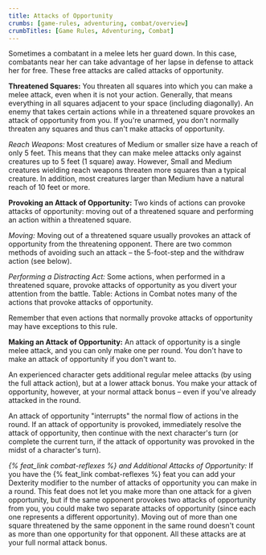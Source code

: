 ```yaml
---
title: Attacks of Opportunity
crumbs: [game-rules, adventuring, combat/overview]
crumbTitles: [Game Rules, Adventuring, Combat]
---
```


Sometimes a combatant in a melee lets her guard down. In this case, combatants near her can take advantage of her lapse in defense to attack her for free. These free attacks are called attacks of opportunity.

**Threatened Squares:** You threaten all squares into which you can make a melee attack, even when it is not your action. Generally, that means everything in all squares adjacent to your space (including diagonally). An enemy that takes certain actions while in a threatened square provokes an attack of opportunity from you. If you're unarmed, you don't normally threaten any squares and thus can't make attacks of opportunity.

_Reach Weapons:_ Most creatures of Medium or smaller size have a reach of only 5 feet. This means that they can make melee attacks only against creatures up to 5 feet (1 square) away. However, Small and Medium creatures wielding reach weapons threaten more squares than a typical creature. In addition, most creatures larger than Medium have a natural reach of 10 feet or more.

**Provoking an Attack of Opportunity:** Two kinds of actions can provoke attacks of opportunity: moving out of a threatened square and performing an action within a threatened square.

_Moving:_ Moving out of a threatened square usually provokes an attack of opportunity from the threatening opponent. There are two common methods of avoiding such an attack &ndash; the 5-foot-step and the withdraw action (see below).

_Performing a Distracting Act:_ Some actions, when performed in a threatened square, provoke attacks of opportunity as you divert your attention from the battle. Table: Actions in Combat notes many of the actions that provoke attacks of opportunity.

Remember that even actions that normally provoke attacks of opportunity may have exceptions to this rule.

**Making an Attack of Opportunity:** An attack of opportunity is a single melee attack, and you can only make one per round. You don't have to make an attack of opportunity if you don't want to.

An experienced character gets additional regular melee attacks (by using the full attack action), but at a lower attack bonus. You make your attack of opportunity, however, at your normal attack bonus &ndash; even if you've already attacked in the round.

An attack of opportunity "interrupts" the normal flow of actions in the round. If an attack of opportunity is provoked, immediately resolve the attack of opportunity, then continue with the next character's turn (or complete the current turn, if the attack of opportunity was provoked in the midst of a character's turn).

_{% feat_link combat-reflexes %} and Additional Attacks of Opportunity:_ If you have the {% feat_link combat-reflexes %} feat you can add your Dexterity modifier to the number of attacks of opportunity you can make in a round. This feat does not let you make more than one attack for a given opportunity, but if the same opponent provokes two attacks of opportunity from you, you could make two separate attacks of opportunity (since each one represents a different opportunity). Moving out of more than one square threatened by the same opponent in the same round doesn't count as more than one opportunity for that opponent. All these attacks are at your full normal attack bonus.
